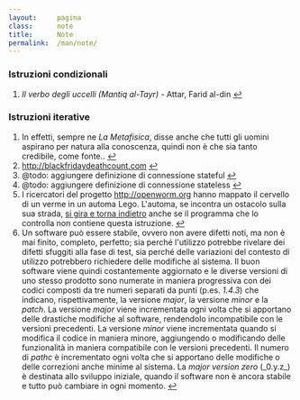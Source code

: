 ```yaml
---
layout:     pagina
class:      note
title:      Note
permalink:  /man/note/
---
```


<section class="note">
    <h3>Istruzioni condizionali</h3>
    <ol>
        <li>
            <i>Il verbo degli uccelli (Mantiq al-Tayr)</i> - Attar, Farid al-din
            <a href="Javascript:history.back()" name="">&#8617;</a>
        </li>
    </ol>
    <h3>Istruzioni iterative</h3>
    <ol>
        <li>
            In effetti, sempre ne <i>La Metafisica</i>, disse anche che tutti gli uomini aspirano per natura alla conoscenza, quindi non è che sia tanto credibile, come fonte..
            <a href="Javascript:history.back()" name="aristotele">&#8617;</a>
        </li>
        <li>
            <a href="http://blackfridaydeathcount.com"
               target="note">http://blackfridaydeathcount.com</a>
            <a href="Javascript:history.back()" name="blackfriday">&#8617;</a>
        </li>
        <li>
            @todo: aggiungere definizione di connessione stateful
            <a href="Javascript:history.back()" name="stateful">&#8617;</a>
        </li>
        <li>
            @todo: aggiungere definizione di connessione stateless
            <a href="Javascript:history.back()" name="stateless">&#8617;</a>
        </li>
        <li>
            I ricercatori del progetto <a href="http://openworm.org" 
            target="note">http://openworm.org</a> hanno mappato il cervello
            di un verme in un automa Lego. 
            L'automa, se incontra un ostacolo sulla sua strada, 
            <a href="https://youtu.be/YWQnzylhgHc" target="note">si gira e 
            torna indietro</a> anche se il programma che lo controlla non contiene 
            questa istruzione.
            <a href="Javascript:history.back()" name="openworm">&#8617;</a>
        </li>
        <li>
            Un software può essere stabile, ovvero non avere difetti noti, ma non è mai finito, completo, perfetto; sia perché l'utilizzo potrebbe rivelare dei difetti sfuggiti alla fase di test, sia perché delle variazioni del contesto di utilizzo potrebbero richiedere delle modifiche al sistema.
            Il buon software viene quindi costantemente aggiornato e le diverse versioni di uno stesso prodotto sono numerate in maniera progressiva con dei codici composti da tre numeri separati da punti (p.es. <i>1.4.3</i>) che indicano, rispettivamente, la versione <i>major</i>, la versione <i>minor</i> e la <i>patch</i>.
            La versione <i>major</i> viene incrementata ogni volta che si apportano delle drastiche modifiche al software, rendendolo incompatibile con le versioni precedenti.
            La versione <i>minor</i> viene incrementata quando si modifica il codice in maniera minore, aggiungendo o modificando delle funzionalità in maniera compatibile con le versioni precedenti.
            Il numero di <i>pathc</i> è incrementato ogni volta che si apportano delle modifiche o delle correzioni anche minime al sistema.
            La <i>major version zero</i> (_0.y.z_) è destinata allo sviluppo iniziale, quando il software non è ancora stabile e tutto può cambiare in ogni momento. 
            <a href="Javascript:history.back()" name="versionamento">&#8617;</a>
        </li>
    </ol>
</section>
<!--
<li>
    <a href="Javascript:history.back()" name="">&#8617;</a>
</li>

-->
